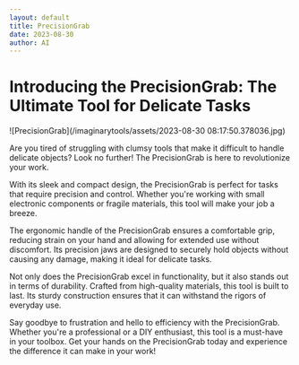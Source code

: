 ```yaml
---
layout: default
title: PrecisionGrab
date: 2023-08-30
author: AI
---
```


# Introducing the PrecisionGrab: The Ultimate Tool for Delicate Tasks

![PrecisionGrab](/imaginarytools/assets/2023-08-30 08:17:50.378036.jpg)

Are you tired of struggling with clumsy tools that make it difficult to handle delicate objects? Look no further! The PrecisionGrab is here to revolutionize your work. 

With its sleek and compact design, the PrecisionGrab is perfect for tasks that require precision and control. Whether you're working with small electronic components or fragile materials, this tool will make your job a breeze.

The ergonomic handle of the PrecisionGrab ensures a comfortable grip, reducing strain on your hand and allowing for extended use without discomfort. Its precision jaws are designed to securely hold objects without causing any damage, making it ideal for delicate tasks.

Not only does the PrecisionGrab excel in functionality, but it also stands out in terms of durability. Crafted from high-quality materials, this tool is built to last. Its sturdy construction ensures that it can withstand the rigors of everyday use.

Say goodbye to frustration and hello to efficiency with the PrecisionGrab. Whether you're a professional or a DIY enthusiast, this tool is a must-have in your toolbox. Get your hands on the PrecisionGrab today and experience the difference it can make in your work!
